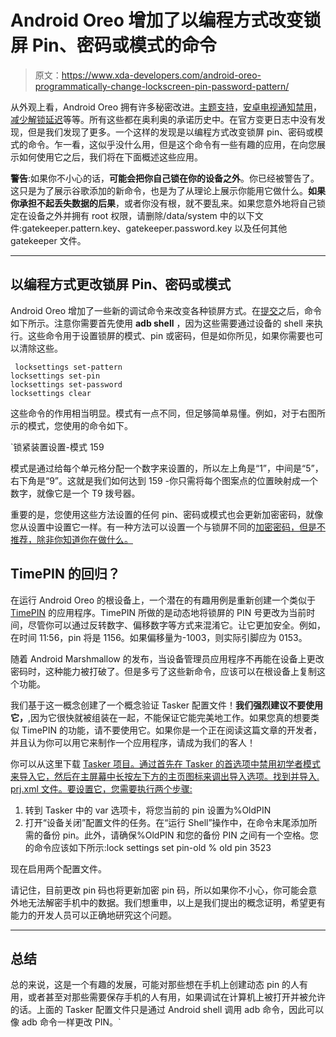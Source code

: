 # Android Oreo 增加了以编程方式改变锁屏 Pin、密码或模式的命令

> 原文：<https://www.xda-developers.com/android-oreo-programmatically-change-lockscreen-pin-password-pattern/>

从外观上看，Android Oreo 拥有许多秘密改进。[主题支持](https://www.xda-developers.com/android-oreo-command-line-themes/)，[安卓电视通知禁用](https://www.xda-developers.com/android-oreo-android-tv-notification/)，[减少解锁延迟](https://www.xda-developers.com/android-oreo-lock-screen-latency/)等等。所有这些都在奥利奥的承诺历史中。在官方变更日志中没有发现，但是我们发现了更多。一个这样的发现是以编程方式改变锁屏 pin、密码或模式的命令。乍一看，这似乎没什么用，但是这个命令有一些有趣的应用，在向您展示如何使用它之后，我们将在下面概述这些应用。

**警告**:如果你不小心的话，**可能会把你自己锁在你的设备之外**。你已经被警告了。这只是为了展示谷歌添加的新命令，也是为了从理论上展示你能用它做什么。**如果你承担不起丢失数据的后果**，或者你没有根，就不要乱来。如果您意外地将自己锁定在设备之外并拥有 root 权限，请删除/data/system 中的以下文件:gatekeeper.pattern.key、gatekeeper.password.key 以及任何其他 gatekeeper 文件。

* * *

## 以编程方式更改锁屏 Pin、密码或模式

Android Oreo 增加了一些新的调试命令来改变各种锁屏方式。在[提交](https://android.googlesource.com/platform/frameworks/base/+/android-8.0.0_r1/cmds/locksettings/src/com/android/commands/locksettings/LockSettingsCmd.java)之后，命令如下所示。注意你需要首先使用 **adb shell** ，因为这些需要通过设备的 shell 来执行。这些命令用于设置锁屏的模式、pin 或密码，但是如你所见，如果你需要也可以清除这些。

```
 locksettings set-pattern 
locksettings set-pin
locksettings set-password
locksettings clear 
```

这些命令的作用相当明显。模式有一点不同，但足够简单易懂。例如，对于右图所示的模式，您使用的命令如下。

 `锁紧装置设置-模式 159

模式是通过给每个单元格分配一个数字来设置的，所以左上角是“1”，中间是“5”，右下角是“9”。这就是我们如何达到 159 -你只需将每个图案点的位置映射成一个数字，就像它是一个 T9 拨号器。

重要的是，您使用这些方法设置的任何 pin、密码或模式也会更新加密密码，就像您从设置中设置它一样。有一种方法可以设置一个与锁屏不同的[加密密码，但是不推荐，除非你知道你在做什么。](https://www.xda-developers.com/how-to-manually-change-your-android-encryption-password/)

## TimePIN 的回归？

在运行 Android Oreo 的根设备上，一个潜在的有趣用例是重新创建一个类似于 [TimePIN](https://forum.xda-developers.com/showthread.php?t=2640494) 的应用程序。TimePIN 所做的是动态地将锁屏的 PIN 号更改为当前时间，尽管你可以通过反转数字、偏移数字等方式来混淆它。让它更加安全。例如，在时间 11:56，pin 将是 1156。如果偏移量为-1003，则实际引脚应为 0153。

随着 Android Marshmallow 的发布，当设备管理员应用程序不再能在设备上更改密码时，这种能力被打破了。但是多亏了这些新命令，应该可以在根设备上复制这个功能。

我们基于这一概念创建了一个概念验证 Tasker 配置文件！**我们强烈建议不要使用它，**,因为它很快就被组装在一起，不能保证它能完美地工作。如果您真的想要类似 TimePIN 的功能，请不要使用它。如果你是一个正在阅读这篇文章的开发者，并且认为你可以用它来制作一个应用程序，请成为我们的客人！

你可以从这里下载 [Tasker 项目。通过首先在 Tasker 的首选项中禁用初学者模式来导入它，然后在主屏幕中长按左下方的主页图标来调出导入选项。找到并导入. prj.xml 文件。要设置它，您需要执行两个步骤:](https://www.androidfilehost.com/?fid=673368273298981036)

1.  转到 Tasker 中的 var 选项卡，将您当前的 pin 设置为%OldPIN
2.  打开“设备关闭”配置文件的任务。在“运行 Shell”操作中，在命令末尾添加所需的备份 pin。此外，请确保%OldPIN 和您的备份 PIN 之间有一个空格。您的命令应该如下所示:lock settings set pin-old % old pin 3523

现在启用两个配置文件。

请记住，目前更改 pin 码也将更新加密 pin 码，所以如果你不小心，你可能会意外地无法解密手机中的数据。我们想重申，以上是我们提出的概念证明，希望更有能力的开发人员可以正确地研究这个问题。

* * *

## 总结

总的来说，这是一个有趣的发展，可能对那些想在手机上创建动态 pin 的人有用，或者甚至对那些需要保存手机的人有用，如果调试在计算机上被打开并被允许的话。上面的 Tasker 配置文件只是通过 Android shell 调用 adb 命令，因此可以像 adb 命令一样更改 PIN。`